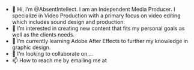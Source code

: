 - 👋 Hi, I’m @AbsentIntellect. I am an Independent Media Producer. I specialize in Video Production with a primary focus on video editing which includes sound design and production. 
- 👀 I’m interested in creating new content that fits my personal goals as well as the clients needs.
- 🌱 I’m currently learning Adobe After Effects to further my knowledge in graphic design.
- 💞️ I’m looking to collaborate on ...
- 📫 How to reach me by emailing me at 

<!---
AbsentIntellect/AbsentIntellect is a ✨ special ✨ repository because its `README.md` (this file) appears on your GitHub profile.
You can click the Preview link to take a look at your changes.
--->
